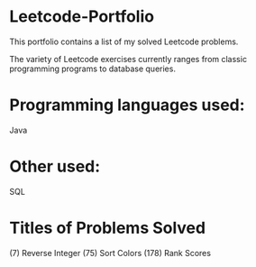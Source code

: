 # Leetcode-Portfolio

This portfolio contains a list of my solved Leetcode problems. 

The variety of Leetcode exercises currently ranges from classic programming programs to database queries.

# Programming languages used:
Java

# Other used:
SQL

# Titles of Problems Solved 
(7) Reverse Integer
(75) Sort Colors
(178) Rank Scores
